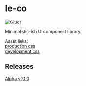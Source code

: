 # le-co

[![Gitter](https://badges.gitter.im/LabZoneSK/Le-co.svg)](https://gitter.im/LabZoneSK/Le-co?utm_source=badge&utm_medium=badge&utm_campaign=pr-badge)

Minimalistic-ish UI component library.

Asset links:  
[production css](https://labzonesk.github.io/Le-co/css/le-co.min.css)  
[development css](https://labzonesk.github.io/Le-co/css/le-co.css)

## Releases

[Alpha v0.1.0](https://github.com/LabZoneSK/Le-co/releases/tag/v0.1.0)
